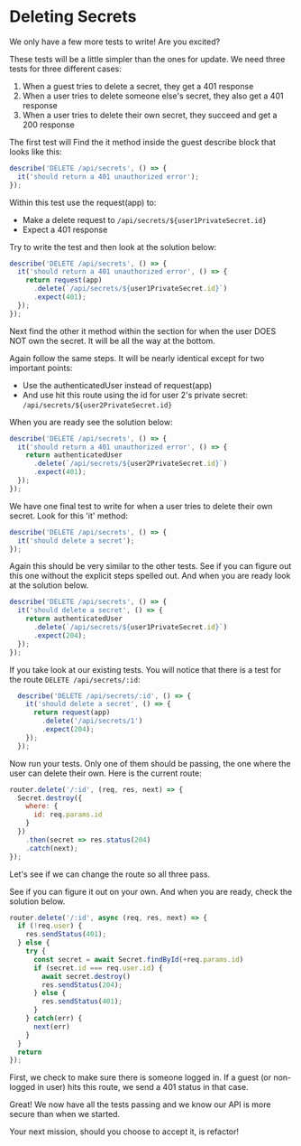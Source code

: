 # Deleting Secrets

We only have a few more tests to write! Are you excited? 

These tests will be a little simpler than the ones for update. We need three tests for three different cases:

1. When a guest tries to delete a secret, they get a 401 response
2. When a user tries to delete someone else's secret, they also get a 401 response
3. When a user tries to delete their own secret, they succeed and get a 200 response

The first test will  Find the it method inside the guest describe block that looks like this:

```javascript
describe('DELETE /api/secrets', () => {
  it('should return a 401 unauthorized error');
});
```
Within this test use the request(app) to:
* Make a delete request to `/api/secrets/${user1PrivateSecret.id}`
* Expect a 401 response

Try to write the test and then look at the solution below:

```javascript
describe('DELETE /api/secrets', () => {
  it('should return a 401 unauthorized error', () => {
    return request(app)
      .delete(`/api/secrets/${user1PrivateSecret.id}`)
      .expect(401);
  });
});
```

Next find the other it method within the section for when the user DOES NOT own the secret. It will be all the way at the bottom.

Again follow the same steps. It will be nearly identical except for two important points:

* Use the authenticatedUser instead of request(app) 
* And use hit this route using the id for user 2's private secret: `/api/secrets/${user2PrivateSecret.id}`

When you are ready see the solution below:

```javascript
describe('DELETE /api/secrets', () => {
  it('should return a 401 unauthorized error', () => {
    return authenticatedUser
      .delete(`/api/secrets/${user2PrivateSecret.id}`)
      .expect(401);
  });
});
```
We have one final test to write for when a user tries to delete their own secret. Look for this 'it' method:

```javascript
describe('DELETE /api/secrets', () => {
  it('should delete a secret');
});
```

Again this should be very similar to the other tests. See if you can figure out this one without the explicit steps spelled out. And when you are ready look at the solution below.

```javascript
describe('DELETE /api/secrets', () => {
  it('should delete a secret', () => {
    return authenticatedUser
      .delete(`/api/secrets/${user1PrivateSecret.id}`)
      .expect(204);
  });
});
```

If you take look at our existing tests. You will notice that there is a test for the route `DELETE /api/secrets/:id`:

```javascript
  describe('DELETE /api/secrets/:id', () => {
    it('should delete a secret', () => {
      return request(app)
        .delete('/api/secrets/1')
        .expect(204);
    });
  });
``` 

Now run your tests. Only one of them should be passing, the one where the user can delete their own. Here is the current route:

```javascript
router.delete('/:id', (req, res, next) => {
  Secret.destroy({
    where: {
      id: req.params.id
    }
  })
    .then(secret => res.status(204)
    .catch(next);
});
```

Let's see if we can change the route so all three pass. 

See if you can figure it out on your own. And when you are ready, check the solution below.

``` javascript
router.delete('/:id', async (req, res, next) => {
  if (!req.user) {
    res.sendStatus(401);
  } else {
    try {
      const secret = await Secret.findById(+req.params.id)
      if (secret.id === req.user.id) {
        await secret.destroy()
        res.sendStatus(204);
      } else {
        res.sendStatus(401);
      }
    } catch(err) {
      next(err)
    }
  }
  return
});
```
First, we check to make sure there is someone logged in. If a guest (or non-logged in user) hits this route, we send a 401 status in that case. 

Great! We now have all the tests passing and we know our API is more secure than when we started.

Your next mission, should you choose to accept it, is refactor!